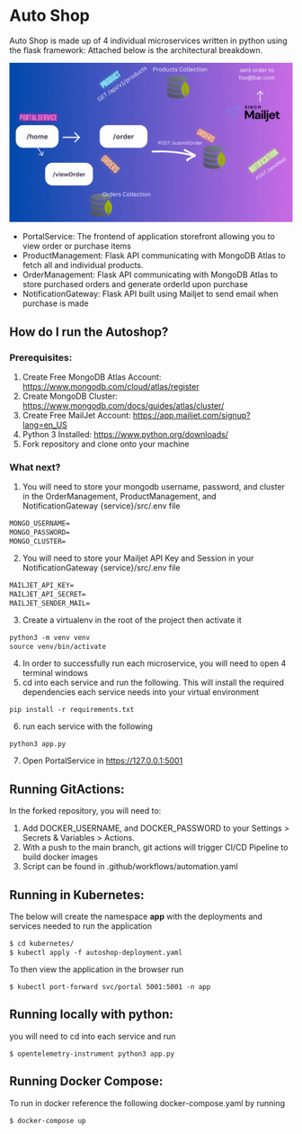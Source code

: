 # Auto Shop
Auto Shop is made up of 4 individual microservices written in python using the flask framework: Attached below is the architectural breakdown. 

![Architecture](static/architecture.gif)

- PortalService: The frontend of application storefront allowing you to view order or purchase items
- ProductManagement: Flask API communicating with MongoDB Atlas to fetch all and individual products.
- OrderManagement: Flask API communicating with MongoDB Atlas to store purchased orders and generate orderId upon purchase
- NotificationGateway: Flask API built using Mailjet to send email when purchase is made

## How do I run the Autoshop?
### Prerequisites:
1. Create Free MongoDB Atlas Account: https://www.mongodb.com/cloud/atlas/register
2. Create MongoDB Cluster: https://www.mongodb.com/docs/guides/atlas/cluster/
3. Create Free MailJet Account: https://app.mailjet.com/signup?lang=en_US
4. Python 3 Installed: https://www.python.org/downloads/
5. Fork repository and clone onto your machine

### What next?
1. You will need to store your mongodb username, password, and cluster in the OrderManagement, ProductManagement, and NotificationGateway {service}/src/.env file
```
MONGO_USERNAME=
MONGO_PASSWORD=
MONGO_CLUSTER=
```
2. You will need to store your Mailjet API Key and Session in your NotificationGateway {service}/src/.env file
```
MAILJET_API_KEY=
MAILJET_API_SECRET=
MAILJET_SENDER_MAIL=
```
3. Create a virtualenv in the root of the project then activate it
```
python3 -m venv venv
source venv/bin/activate
```
4. In order to successfully run each microservice, you will need to open 4 terminal windows
5. cd into each service and run the following. This will install the required dependencies each service needs into your virtual environment
```
pip install -r requirements.txt
```
6. run each service with the following
```
python3 app.py
```
7. Open PortalService in https://127.0.0.1:5001

## Running GitActions:
In the forked repository, you will need to:
1. Add DOCKER_USERNAME, and DOCKER_PASSWORD to your Settings > Secrets & Variables > Actions.
2. With a push to the main branch, git actions will trigger CI/CD Pipeline to build docker images
3. Script can be found in .github/workflows/automation.yaml

## Running in Kubernetes:
The below will create the namespace **app** with the deployments and services needed to run the application
```
$ cd kubernetes/
$ kubectl apply -f autoshop-deployment.yaml
```

To then view the application in the browser run
```
$ kubectl port-forward svc/portal 5001:5001 -n app
```

## Running locally with python:
you will need to cd into each service and run
```
$ opentelemetry-instrument python3 app.py
```

## Running Docker Compose:
To run in docker reference the following docker-compose.yaml by running
```
$ docker-compose up
```
